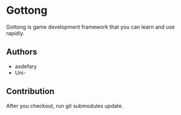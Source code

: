 Gottong
=======

Gottong is game development framework that you can learn and use rapidly.

Authors
-------
* asdefary
* Uni-

Contribution
------------

After you checkout, run git submodules update.
